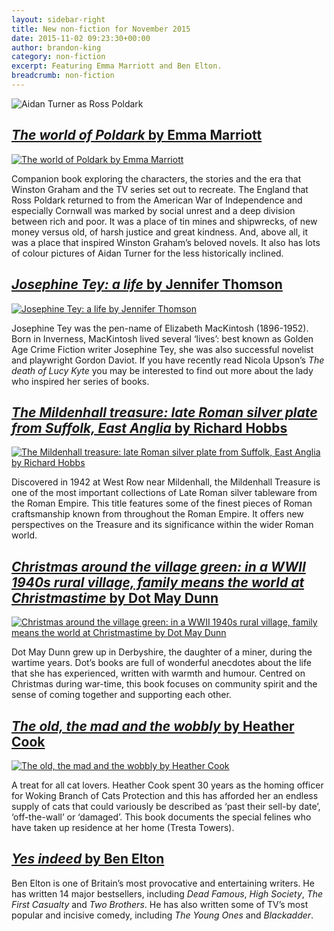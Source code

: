 ```yaml
---
layout: sidebar-right
title: New non-fiction for November 2015
date: 2015-11-02 09:23:30+00:00
author: brandon-king
category: non-fiction
excerpt: Featuring Emma Marriott and Ben Elton.
breadcrumb: non-fiction
---
```

![Aidan Turner as Ross Poldark](/images/featured/featured-ross-poldark.jpg)

## [<cite>The world of Poldark</cite> by Emma Marriott](https://suffolk.spydus.co.uk/cgi-bin/spydus.exe/ENQ/OPAC/BIBENQ/20559041?QRY=CTIBIB%3C%20IRN(54809336)&QRYTEXT=The%20world%20of%20Poldark)

[![The world of Poldark by Emma Marriott](/images/article/the-world-of-poldark.jpg)](https://suffolk.spydus.co.uk/cgi-bin/spydus.exe/ENQ/OPAC/BIBENQ/20559041?QRY=CTIBIB%3C%20IRN(54809336)&QRYTEXT=The%20world%20of%20Poldark)

Companion book exploring the characters, the stories and the era that Winston Graham and the TV series set out to recreate. The England that Ross Poldark returned to from the American War of Independence and especially Cornwall was marked by social unrest and a deep division between rich and poor. It was a place of tin mines and shipwrecks, of new money versus old, of harsh justice and great kindness. And, above all, it was a place that inspired Winston Graham&#8217;s beloved novels. It also has lots of colour pictures of Aidan Turner for the less historically inclined.

## [<cite>Josephine Tey: a life</cite> by Jennifer Thomson](https://suffolk.spydus.co.uk/cgi-bin/spydus.exe/ENQ/OPAC/BIBENQ/20575313?QRY=CTIBIB%3C%20IRN(54809427)&QRYTEXT=Josephine%20Tey%20%3A%20a%20life)

[![Josephine Tey: a life by Jennifer Thomson](/images/article/josephine-tey-a-life.jpg)](https://suffolk.spydus.co.uk/cgi-bin/spydus.exe/ENQ/OPAC/BIBENQ/20575313?QRY=CTIBIB%3C%20IRN(54809427)&QRYTEXT=Josephine%20Tey%20%3A%20a%20life)

Josephine Tey was the pen-name of Elizabeth MacKintosh (1896-1952). Born in Inverness, MacKintosh lived several &#8216;lives&#8217;: best known as Golden Age Crime Fiction writer Josephine Tey, she was also successful novelist and playwright Gordon Daviot. If you have recently read Nicola Upson’s <cite>The death of Lucy Kyte</cite> you may be interested to find out more about the lady who inspired her series of books.

## [<cite>The Mildenhall treasure: late Roman silver plate from Suffolk, East Anglia</cite> by Richard Hobbs](https://suffolk.spydus.co.uk/cgi-bin/spydus.exe/ENQ/OPAC/BIBENQ/20589846?QRY=CTIBIB%3C%20IRN(48513463)&QRYTEXT=The%20Mildenhall%20treasure%20%3A%20late%20Roman%20silver%20plate%20from%20Suffolk%2C%20East%20Anglia)

[![The Mildenhall treasure: late Roman silver plate from Suffolk, East Anglia by Richard Hobbs](/images/article/the-mildenhall-treasure.jpg)](https://suffolk.spydus.co.uk/cgi-bin/spydus.exe/ENQ/OPAC/BIBENQ/20589846?QRY=CTIBIB%3C%20IRN(48513463)&QRYTEXT=The%20Mildenhall%20treasure%20%3A%20late%20Roman%20silver%20plate%20from%20Suffolk%2C%20East%20Anglia)

Discovered in 1942 at West Row near Mildenhall, the Mildenhall Treasure is one of the most important collections of Late Roman silver tableware from the Roman Empire. This title features some of the finest pieces of Roman craftsmanship known from throughout the Roman Empire. It offers new perspectives on the Treasure and its significance within the wider Roman world.

## [<cite>Christmas around the village green: in a WWII 1940s rural village, family means the world at Christmastime</cite> by Dot May Dunn](https://suffolk.spydus.co.uk/cgi-bin/spydus.exe/ENQ/OPAC/BIBENQ/21010176?QRY=CTIBIB%3C%20IRN(54808126)&QRYTEXT=Christmas%20around%20the%20village%20green%20%3A%20in%20a%20WWII%20rural%20village%2C%20family%20means%20the%20world%20at%20Christmas)

[![Christmas around the village green: in a WWII 1940s rural village, family means the world at Christmastime by Dot May Dunn](/images/article/christmas-around-the-village-green.jpg)](https://suffolk.spydus.co.uk/cgi-bin/spydus.exe/ENQ/OPAC/BIBENQ/21010176?QRY=CTIBIB%3C%20IRN(54808126)&QRYTEXT=Christmas%20around%20the%20village%20green%20%3A%20in%20a%20WWII%20rural%20village%2C%20family%20means%20the%20world%20at%20Christmas)

Dot May Dunn grew up in Derbyshire, the daughter of a miner, during the wartime years. Dot&#8217;s books are full of wonderful anecdotes about the life that she has experienced, written with warmth and humour. Centred on Christmas during war-time, this book focuses on community spirit and the sense of coming together and supporting each other.

## [<cite>The old, the mad and the wobbly</cite> by Heather Cook](https://suffolk.spydus.co.uk/cgi-bin/spydus.exe/ENQ/OPAC/BIBENQ/20615145?QRY=CTIBIB%3C%20IRN(55563452)&QRYTEXT=The%20old%2C%20the%20mad%20and%20the%20wobbly)

[![The old, the mad and the wobbly by Heather Cook](/images/article/the-old-the-mad-and-the-wobbly.jpg)](https://suffolk.spydus.co.uk/cgi-bin/spydus.exe/ENQ/OPAC/BIBENQ/20615145?QRY=CTIBIB%3C%20IRN(55563452)&QRYTEXT=The%20old%2C%20the%20mad%20and%20the%20wobbly)

A treat for all cat lovers. Heather Cook spent 30 years as the homing officer for Woking Branch of Cats Protection and this has afforded her an endless supply of cats that could variously be described as &#8216;past their sell-by date&#8217;, &#8216;off-the-wall&#8217; or &#8216;damaged&#8217;. This book documents the special felines who have taken up residence at her home (Tresta Towers).

## [<cite>Yes indeed</cite> by Ben Elton](https://suffolk.spydus.co.uk/cgi-bin/spydus.exe/ENQ/OPAC/BIBENQ/20619892?QRY=CTIBIB%3C%20IRN(52486261)&QRYTEXT=Yes%20indeed)

Ben Elton is one of Britain&#8217;s most provocative and entertaining writers. He has written 14 major bestsellers, including <cite>Dead Famous</cite>, <cite>High Society</cite>, <cite>The First Casualty</cite> and <cite>Two Brothers</cite>. He has also written some of TV’s most popular and incisive comedy, including <cite>The Young Ones</cite> and <cite>Blackadder</cite>.
